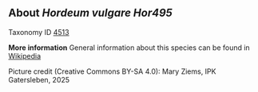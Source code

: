 **About *Hordeum vulgare Hor495***
-------------------------
Taxonomy ID [4513](https://www.uniprot.org/taxonomy/4513)

**More information**
General information about this species can be found in [Wikipedia](https://en.wikipedia.org/wiki/Barley)

Picture credit (Creative Commons BY-SA 4.0): Mary Ziems, IPK Gatersleben, 2025